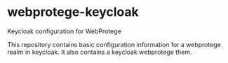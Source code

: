 # webprotege-keycloak
Keycloak configuration for WebProtege

This repository contains basic configuration information for a webprotege realm in keycloak.  It also contains a keycloak webprotege them.
